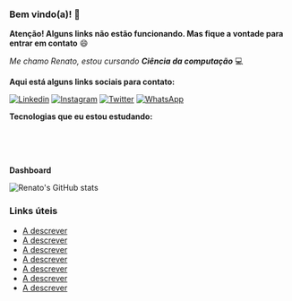 ### Bem vindo(a)! 👋

**Atenção! Alguns links não estão funcionando. Mas fique a vontade para entrar em contato** 😄

_Me chamo Renato, estou cursando **Ciência da computação**_ 💻

**Aqui está alguns links sociais para contato:**

[![Linkedin](https://img.shields.io/badge/LinkedIn-0077B5?style=for-the-badge&logo=linkedin&logoColor=white)](https://www.linkedin.com/in/dequeirozmarcondes/)
[![Instagram](https://img.shields.io/badge/Instagram-E4405F?style=for-the-badge&logo=instagram&logoColor=white)](https://www.instagram.com/dequeirozmarcondes/)
[![Twitter](https://img.shields.io/badge/Twitter-1DA1F2?style=for-the-badge&logo=twitter&logoColor=white)](https://www.instagram.com/dequeirozmarcondes/)
[![WhatsApp](https://img.shields.io/badge/WhatsApp-25D366?style=for-the-badge&logo=whatsapp&logoColor=white)]()

**Tecnologias que eu estou estudando:**

<div style="display: inline_block"><br/>
    <img align="center" alt=""html5 src="https://img.shields.io/badge/HTML5-E34F26?style=for-the-badge&logo=html5&logoColor=white">
    <img align="center" alt=""html5 src="https://img.shields.io/badge/JavaScript-F7DF1E?style=for-the-badge&logo=javascript&logoColor=black">
    <img align="center" alt=""html5 src="https://img.shields.io/badge/CSS3-1572B6?style=for-the-badge&logo=css3&logoColor=white">
    <img align="center" alt=""html5 src="https://img.shields.io/badge/React-20232A?style=for-the-badge&logo=react&logoColor=61DAFB">
    <img align="center" alt=""html5 src="https://img.shields.io/badge/React_Native-20232A?style=for-the-badge&logo=react&logoColor=61DAFB">
    <img align="center" alt=""html5 src="https://img.shields.io/badge/Vue.js-35495E?style=for-the-badge&logo=vue.js&logoColor=4FC08D">
    <img align="center" alt=""html5 src="https://img.shields.io/badge/PostgreSQL-316192?style=for-the-badge&logo=postgresql&logoColor=white">
    <img align="center" alt=""html5 src="https://img.shields.io/badge/Node.js-43853D?style=for-the-badge&logo=node.js&logoColor=white">
    
</div>
<br/>

**Dashboard**

![Renato's GitHub stats](https://github-readme-stats.vercel.app/api?username=dequeirozmarcondes&show_icons=true&theme=cobalt)

### Links úteis

<ul>
    <li><a href="https://en.wikipedia.org/wiki/Hobbit#Lifestyle" title="Hobbit lifestyles">A descrever</a></li>
        <li><a href="https://en.wikipedia.org/wiki/Hobbit#Lifestyle" title="Hobbit lifestyles">A descrever</a></li>
        <li><a href="https://en.wikipedia.org/wiki/Hobbit#Lifestyle" title="Hobbit lifestyles">A descrever</a></li>
        <li><a href="https://en.wikipedia.org/wiki/Hobbit#Lifestyle" title="Hobbit lifestyles">A descrever</a></li>
        <li><a href="https://en.wikipedia.org/wiki/Hobbit#Lifestyle" title="Hobbit lifestyles">A descrever</a></li>
        <li><a href="https://en.wikipedia.org/wiki/Hobbit#Lifestyle" title="Hobbit lifestyles">A descrever</a></li>
        <li><a href="https://en.wikipedia.org/wiki/Hobbit#Lifestyle" title="Hobbit lifestyles">A descrever</a></li>
</ul>
